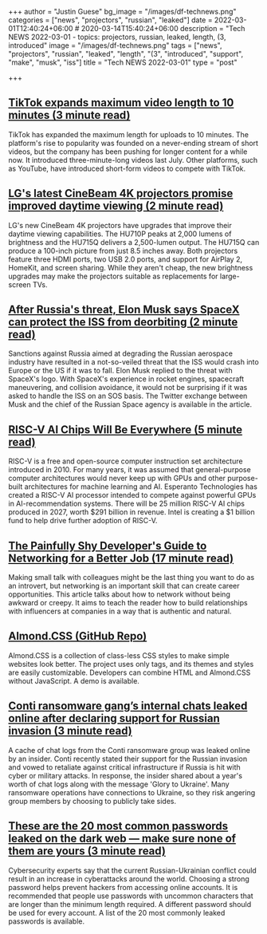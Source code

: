 +++
author = "Justin Guese"
bg_image = "/images/df-technews.png"
categories = ["news", "projectors", "russian", "leaked"]
date = 2022-03-01T12:40:24+06:00 # 2020-03-14T15:40:24+06:00
description = "Tech NEWS 2022-03-01 - topics: projectors, russian, leaked, length, (3, introduced"
image = "/images/df-technews.png"
tags = ["news", "projectors", "russian", "leaked", "length", "(3", "introduced", "support", "make", "musk", "iss"]
title = "Tech NEWS 2022-03-01"
type = "post"

+++

## [TikTok expands maximum video length to 10 minutes (3 minute read)](https://www.theverge.com/2022/2/28/22954525/tiktok-maximum-video-length-10-minutes?scrolla=5eb6d68b7fedc32c19ef33b4)

TikTok has expanded the maximum length for uploads to 10 minutes. The platform's rise to popularity was founded on a never-ending stream of short videos, but the company has been pushing for longer content for a while now. It introduced three-minute-long videos last July. Other platforms, such as YouTube, have introduced short-form videos to compete with TikTok.

## [LG's latest CineBeam 4K projectors promise improved daytime viewing (2 minute read)](https://www.engadget.com/lg-4k-cinebeam-home-projectors-2022-165629481.html)

LG's new CineBeam 4K projectors have upgrades that improve their daytime viewing capabilities. The HU710P peaks at 2,000 lumens of brightness and the HU715Q delivers a 2,500-lumen output. The HU715Q can produce a 100-inch picture from just 8.5 inches away. Both projectors feature three HDMI ports, two USB 2.0 ports, and support for AirPlay 2, HomeKit, and screen sharing. While they aren't cheap, the new brightness upgrades may make the projectors suitable as replacements for large-screen TVs.

## [After Russia's threat, Elon Musk says SpaceX can protect the ISS from deorbiting (2 minute read)](https://interestingengineering.com/russia-elon-musk-spacex-protect-iss-deorbiting)

Sanctions against Russia aimed at degrading the Russian aerospace industry have resulted in a not-so-veiled threat that the ISS would crash into Europe or the US if it was to fall. Elon Musk replied to the threat with SpaceX's logo. With SpaceX's experience in rocket engines, spacecraft maneuvering, and collision avoidance, it would not be surprising if it was asked to handle the ISS on an SOS basis. The Twitter exchange between Musk and the chief of the Russian Space agency is available in the article.

## [RISC-V AI Chips Will Be Everywhere (5 minute read)](https://spectrum.ieee.org/risc-v-ai)

RISC-V is a free and open-source computer instruction set architecture introduced in 2010. For many years, it was assumed that general-purpose computer architectures would never keep up with GPUs and other purpose-built architectures for machine learning and AI. Esperanto Technologies has created a RISC-V AI processor intended to compete against powerful GPUs in AI-recommendation systems. There will be 25 million RISC-V AI chips produced in 2027, worth $291 billion in revenue. Intel is creating a $1 billion fund to help drive further adoption of RISC-V.

## [The Painfully Shy Developer's Guide to Networking for a Better Job (17 minute read)](https://www.samjulien.com/shy-dev-networking)

Making small talk with colleagues might be the last thing you want to do as an introvert, but networking is an important skill that can create career opportunities. This article talks about how to network without being awkward or creepy. It aims to teach the reader how to build relationships with influencers at companies in a way that is authentic and natural.

## [Almond.CSS (GitHub Repo)](https://github.com/alvaromontoro/almond.css)

Almond.CSS is a collection of class-less CSS styles to make simple websites look better. The project uses only tags, and its themes and styles are easily customizable. Developers can combine HTML and Almond.CSS without JavaScript. A demo is available.

## [Conti ransomware gang’s internal chats leaked online after declaring support for Russian invasion (3 minute read)](https://techcrunch.com/2022/02/28/conti-ransomware-chats-leaked/)

A cache of chat logs from the Conti ransomware group was leaked online by an insider. Conti recently stated their support for the Russian invasion and vowed to retaliate against critical infrastructure if Russia is hit with cyber or military attacks. In response, the insider shared about a year's worth of chat logs along with the message 'Glory to Ukraine'. Many ransomware operations have connections to Ukraine, so they risk angering group members by choosing to publicly take sides.

## [These are the 20 most common passwords leaked on the dark web — make sure none of them are yours (3 minute read)](https://www.cnbc.com/2022/02/27/most-common-passwords-hackers-leak-on-the-dark-web-lookout-report.html)

Cybersecurity experts say that the current Russian-Ukrainian conflict could result in an increase in cyberattacks around the world. Choosing a strong password helps prevent hackers from accessing online accounts. It is recommended that people use passwords with uncommon characters that are longer than the minimum length required. A different password should be used for every account. A list of the 20 most commonly leaked passwords is available.

